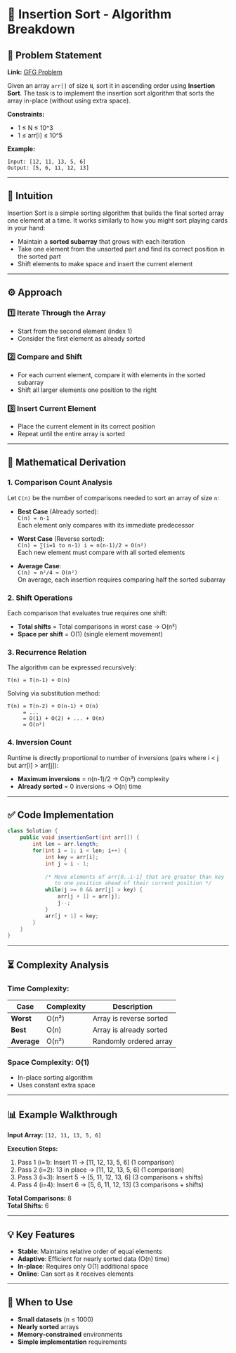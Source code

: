 # 🚀 Insertion Sort - Algorithm Breakdown

## 📜 Problem Statement
**Link:** [GFG Problem](https://www.geeksforgeeks.org/problems/insertion-sort/0)

Given an array `arr[]` of size `N`, sort it in ascending order using **Insertion Sort**. The task is to implement the insertion sort algorithm that sorts the array in-place (without using extra space).

**Constraints:**
- 1 ≤ N ≤ 10^3
- 1 ≤ arr[i] ≤ 10^5

**Example:**
```text
Input: [12, 11, 13, 5, 6]
Output: [5, 6, 11, 12, 13]
```

---

## 🧠 Intuition
Insertion Sort is a simple sorting algorithm that builds the final sorted array one element at a time. It works similarly to how you might sort playing cards in your hand:
- Maintain a **sorted subarray** that grows with each iteration
- Take one element from the unsorted part and find its correct position in the sorted part
- Shift elements to make space and insert the current element

---

## ⚙️ Approach
### **1️⃣ Iterate Through the Array**
- Start from the second element (index 1)
- Consider the first element as already sorted

### **2️⃣ Compare and Shift**
- For each current element, compare it with elements in the sorted subarray
- Shift all larger elements one position to the right

### **3️⃣ Insert Current Element**
- Place the current element in its correct position
- Repeat until the entire array is sorted

---

## 📐 Mathematical Derivation
### **1. Comparison Count Analysis**
Let `C(n)` be the number of comparisons needed to sort an array of size `n`:

- **Best Case** (Already sorted):  
  `C(n) = n-1`  
  Each element only compares with its immediate predecessor

- **Worst Case** (Reverse sorted):  
  `C(n) = ∑(i=1 to n-1) i = n(n-1)/2 ≈ O(n²)`  
  Each new element must compare with all sorted elements

- **Average Case**:  
  `C(n) ≈ n²/4 ≈ O(n²)`  
  On average, each insertion requires comparing half the sorted subarray

### **2. Shift Operations**
Each comparison that evaluates true requires one shift:
- **Total shifts** = Total comparisons in worst case → O(n²)
- **Space per shift** = O(1) (single element movement)

### **3. Recurrence Relation**
The algorithm can be expressed recursively:
```
T(n) = T(n-1) + O(n)
```
Solving via substitution method:
```
T(n) = T(n-2) + O(n-1) + O(n)
     = ...
     = O(1) + O(2) + ... + O(n)
     = O(n²)
```

### **4. Inversion Count**
Runtime is directly proportional to number of inversions (pairs where i < j but arr[i] > arr[j]):
- **Maximum inversions** = n(n-1)/2 → O(n²) complexity
- **Already sorted** = 0 inversions → O(n) time

---

## ✅ Code Implementation
```java []
class Solution {
    public void insertionSort(int arr[]) {
        int len = arr.length;
        for(int i = 1; i < len; i++) {
            int key = arr[i];
            int j = i - 1;
            
            /* Move elements of arr[0..i-1] that are greater than key
               to one position ahead of their current position */
            while(j >= 0 && arr[j] > key) {
                arr[j + 1] = arr[j];
                j--;
            }
            arr[j + 1] = key;
        }
    }
}
```

---

## ⏳ Complexity Analysis
### **Time Complexity:**
| Case          | Complexity  | Description |
|---------------|-------------|-------------|
| **Worst**     | O(n²)       | Array is reverse sorted |
| **Best**      | O(n)        | Array is already sorted |
| **Average**   | O(n²)       | Randomly ordered array |

### **Space Complexity: O(1)**
- In-place sorting algorithm
- Uses constant extra space

---

## 📊 Example Walkthrough
**Input Array:** `[12, 11, 13, 5, 6]`

**Execution Steps:**
1. Pass 1 (i=1): Insert 11 → [11, 12, 13, 5, 6] (1 comparison)
2. Pass 2 (i=2): 13 in place → [11, 12, 13, 5, 6] (1 comparison)
3. Pass 3 (i=3): Insert 5 → [5, 11, 12, 13, 6] (3 comparisons + shifts)
4. Pass 4 (i=4): Insert 6 → [5, 6, 11, 12, 13] (3 comparisons + shifts)

**Total Comparisons:** 8  
**Total Shifts:** 6

---

## 💡 Key Features
- **Stable**: Maintains relative order of equal elements
- **Adaptive**: Efficient for nearly sorted data (O(n) time)
- **In-place**: Requires only O(1) additional space
- **Online**: Can sort as it receives elements

---

## 🚀 When to Use
- **Small datasets** (n ≤ 1000)
- **Nearly sorted** arrays
- **Memory-constrained** environments
- **Simple implementation** requirements

